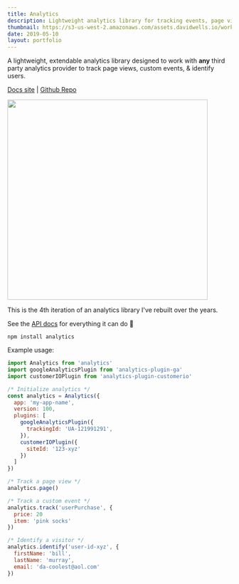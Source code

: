 ```yaml
---
title: Analytics
description: Lightweight analytics library for tracking events, page views, & identifying users
thumbnail: https://s3-us-west-2.amazonaws.com/assets.davidwells.io/work/analytics-project.png
date: 2019-05-10
layout: portfolio
---
```


A lightweight, extendable analytics library designed to work with **any** third party analytics provider to track page views, custom events, & identify users.

[Docs site](https://getanalytics.io) | [Github Repo](https://github.com/davidwells/analytics)

<a href="https://getanalytics.io">
  <img src="https://user-images.githubusercontent.com/532272/61419845-ab1e9a80-a8b4-11e9-8fd1-18b9e743bb6f.png" width="450" />
</a>

This is the 4th iteration of an analytics library I've rebuilt over the years.

See the [API docs](https://getanalytics.io/api/) for everything it can do 🌈

```
npm install analytics
```

Example usage:

```js
import Analytics from 'analytics'
import googleAnalyticsPlugin from 'analytics-plugin-ga'
import customerIOPlugin from 'analytics-plugin-customerio'

/* Initialize analytics */
const analytics = Analytics({
  app: 'my-app-name',
  version: 100,
  plugins: [
    googleAnalyticsPlugin({
      trackingId: 'UA-121991291',
    }),
    customerIOPlugin({
      siteId: '123-xyz'
    })
  ]
})

/* Track a page view */
analytics.page()

/* Track a custom event */
analytics.track('userPurchase', {
  price: 20
  item: 'pink socks'
})

/* Identify a visitor */
analytics.identify('user-id-xyz', {
  firstName: 'bill',
  lastName: 'murray',
  email: 'da-coolest@aol.com'
})
```
